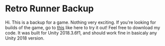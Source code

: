 # Retro Runner Backup
Hi. This is a backup for a game. Nothing very exciting. If you're looking for builds of the game, go to [this](https://github.com/IsaacMarovitz/Builds_Retro-Runner) like here to try it out! Feel free to download my code. It was built for Unity 2018.3.6f1, and should work fine in basicaly any Unity 2018 version.

